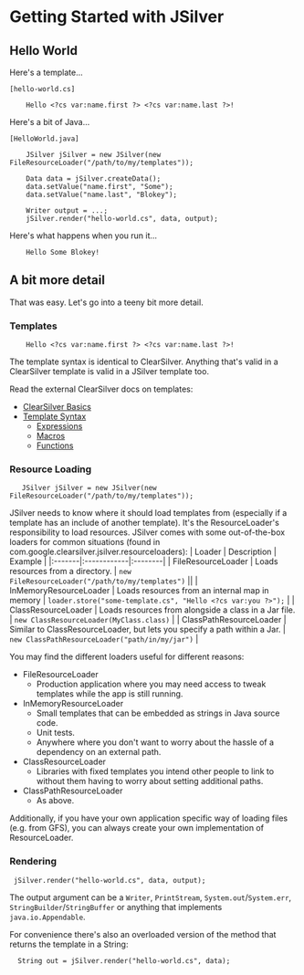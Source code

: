 # Getting Started with JSilver #

## Hello World ##
Here's a template...

`[hello-world.cs]`
```
    Hello <?cs var:name.first ?> <?cs var:name.last ?>!
```

Here's a bit of Java...

`[HelloWorld.java]`
```
    JSilver jSilver = new JSilver(new FileResourceLoader("/path/to/my/templates"));

    Data data = jSilver.createData();
    data.setValue("name.first", "Some");
    data.setValue("name.last", "Blokey");

    Writer output = ...;
    jSilver.render("hello-world.cs", data, output);
```
Here's what happens when you run it...
```
    Hello Some Blokey!
```
## A bit more detail ##

That was easy. Let's go into a teeny bit more detail.

### Templates ###
```
    Hello <?cs var:name.first ?> <?cs var:name.last ?>!
```
The template syntax is identical to ClearSilver. Anything that's valid in a ClearSilver template is valid in a JSilver template too.

Read the external ClearSilver docs on templates:

  * [ClearSilver Basics](http://www.clearsilver.net/docs/template_basics.hdf)
  * [Template Syntax](http://www.clearsilver.net/docs/man_templates.hdf)
    * [Expressions](http://www.clearsilver.net/docs/man_expressions.hdf)
    * [Macros](http://www.clearsilver.net/docs/man_macros.hdf)
    * [Functions](http://www.clearsilver.net/docs/man_filters.hdf)

### Resource Loading ###
```
   JSilver jSilver = new JSilver(new FileResourceLoader("/path/to/my/templates"));
```

JSilver needs to know where it should load templates from (especially if a template has an include of another template). It's the ResourceLoader's responsibility to load resources. JSilver comes with some out-of-the-box loaders for common situations (found in com.google.clearsilver.jsilver.resourceloaders):
| Loader | Description | Example |
|:-------|:------------|:--------|
| FileResourceLoader | Loads resources from a directory. | ` new FileResourceLoader("/path/to/my/templates") ` ||
| InMemoryResourceLoader | Loads resources from an internal map in memory | ` loader.store("some-template.cs", "Hello <?cs var:you ?>"); ` |
| ClassResourceLoader | Loads resources from alongside a class in a Jar file. | ` new ClassResourceLoader(MyClass.class) ` |
| ClassPathResourceLoader | Similar to ClassResourceLoader, but lets you specify a path within a Jar. | ` new ClassPathResourceLoader("path/in/my/jar") ` |

You may find the different loaders useful for different reasons:
  * FileResourceLoader
    * Production application where you may need access to tweak templates while the app is still running.
  * InMemoryResourceLoader
    * Small templates that can be embedded as strings in Java source code.
    * Unit tests.
    * Anywhere where you don't want to worry about the hassle of a dependency on an external path.
  * ClassResourceLoader
    * Libraries with fixed templates you intend other people to link to without them having to worry about setting additional paths.
  * ClassPathResourceLoader
    * As above.

Additionally, if you have your own application specific way of loading files (e.g. from GFS), you can always create your own implementation of ResourceLoader.

### Rendering ###
```
 jSilver.render("hello-world.cs", data, output);
```
The output argument can be a `Writer`, `PrintStream`, `System.out`/`System.err`, `StringBuilder`/`StringBuffer` or anything that implements `java.io.Appendable`.

For convenience there's also an overloaded version of the method that returns the template in a String:
```
  String out = jSilver.render("hello-world.cs", data);
```